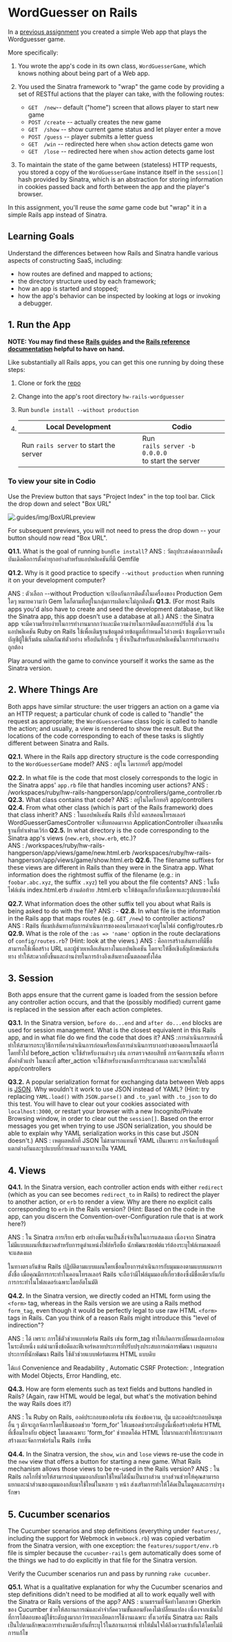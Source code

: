 # WordGuesser on Rails

In a [previous assignment](https://github.com/saasbook/hw-sinatra-saas-wordguesser) you created a simple Web app that plays the Wordguesser game.

More specifically:

1. You wrote the app's code in its own class, `WordGuesserGame`, which knows nothing about being part of a Web app.

2. You used the Sinatra framework to "wrap" the game code by providing a set of RESTful actions that the player can take, with the following routes:

    * `GET  /new`-- default ("home") screen that allows player to start new game
    * `POST /create` -- actually creates the new game
    * `GET  /show` -- show current game status and let player enter a move
    * `POST /guess` -- player submits a letter guess
    * `GET  /win`   -- redirected here when `show` action detects game won
    * `GET  /lose`  -- redirected here when `show` action detects game lost

3. To maintain the state of the game between (stateless) HTTP requests, you stored a copy of the `WordGuesserGame` instance itself in the `session[]` hash provided by Sinatra, which is an abstraction for storing information in cookies passed back and forth between the app and the player's browser.

In this assignment, you'll reuse the *same* game code but "wrap" it in a simple Rails app instead of Sinatra.

## Learning Goals

Understand the differences between how Rails and Sinatra handle various aspects of constructing SaaS, including: 

* how routes are defined and mapped to actions; 
* the directory structure used by each framework;
* how an app is started and stopped; 
* how the app's behavior can be inspected by looking at logs or invoking a debugger. 

## 1. Run the App

**NOTE: You may find these [Rails guides](http://guides.rubyonrails.org/v4.2/) and the [Rails reference documentation](http://api.rubyonrails.org/v4.2.9/) helpful to have on hand.**

Like substantially all Rails apps, you can get this one running by doing these steps:

1. Clone or fork the [repo](https://github.com/saasbook/hw-rails-wordguesser)

2. Change into the app's root directory `hw-rails-wordguesser`

3. Run `bundle install --without production`

4. | Local Development                      	| Codio                                                     	|
    |----------------------------------------	|-----------------------------------------------------------	|
    | Run `rails server` to start the server 	| Run <br>`rails server -b 0.0.0.0`<br> to start the server 	|

### To view your site in Codio
Use the Preview button that says "Project Index" in the top tool bar. Click the drop down and select "Box URL" 

![.guides/img/BoxURLpreview](https://global.codio.com/content/BoxURLpreview.png)

For subsequent previews, you will not need to press the drop down -- your button should now read "Box URL".

**Q1.1.**  What is the goal of running `bundle install`?
ANS : วัตถุประสงค์ของการติดตั้งบันเดิลคือการตั้งค่าทุกอย่างสำหรับแอปพลิเคชันที่มี Gemfile

**Q1.2.**  Why is it good practice to specify `--without production` when running  it on your development computer?

ANS : ตัวเลือก --without Production จะป้องกันการติดตั้งในเครื่องของ Production Gem ใดๆ หมายความว่า Gem ใดก็ตามที่อยู่ในกลุ่มการผลิตจะไม่ถูกติดตั้ง
**Q1.3.** 
(For most Rails apps you'd also have to create and seed the development database, but like the Sinatra app, this app doesn't use a database at all.)
ANS : the Sinatra app จะมีความเรียบง่ายในการทำงานมากกว่าเเละมีความง่ายในการติดตั้งและการปรับใช้ ส่วน ในแอปพลิเคชัน Ruby on Rails ใช้เพื่อเติมฐานข้อมูลด้วยข้อมูลที่กำหนดไว้ล่วงหน้า ข้อมูลนี้อาจรวมถึงบัญชีผู้ใช้เริ่มต้น ผลิตภัณฑ์ตัวอย่าง หรือบันทึกอื่น ๆ ที่จำเป็นสำหรับแอปพลิเคชันในการทำงานอย่างถูกต้อง

Play around with the game to convince yourself it works the same as the Sinatra version.

## 2. Where Things Are

Both apps have similar structure: the user triggers an action on a game via an HTTP request; a particular chunk of code is called to "handle" the request as appropriate; the `WordGuesserGame` class logic is called to handle the action; and usually, a view is rendered to show the result.  But the locations of the code corresponding to each of these tasks is slightly different between Sinatra and Rails.

**Q2.1.** Where in the Rails app directory structure is the code corresponding to the `WordGuesserGame` model?
ANS : อยู่ใน ไดเรกทอรี่  app/model

**Q2.2.** In what file is the code that most closely corresponds to the  logic in the Sinatra apps' `app.rb` file that handles incoming user actions?
ANS : /workspaces/ruby/hw-rails-hangperson/app/controllers/game_controller.rb
**Q2.3.** What class contains that code?
ANS : อยู่ในไดเร็กทอรี app/controllers
**Q2.4.** From what other class (which is part of the Rails framework) does that class inherit? 
ANS : ในแอปพลิเคชัน Rails ทั่วไป คลาสคอนโทรลเลอร์ WordGuesserGamesController จะสืบทอดมาจาก ApplicationController เป็นคลาสพื้นฐานที่ทำเฟรมเวิร์ก
**Q2.5.** In what directory is the code corresponding to the Sinatra app's views (`new.erb`, `show.erb`, etc.)?  
ANS : /workspaces/ruby/hw-rails-hangperson/app/views/game/new.html.erb
/workspaces/ruby/hw-rails-hangperson/app/views/game/show.html.erb
**Q2.6.** The filename suffixes for these views are different in Rails than they were in the Sinatra app.  What information does the rightmost suffix of the filename  (e.g.: in `foobar.abc.xyz`, the suffix `.xyz`) tell you about the file contents?
ANS : ในชื่อไฟล์เช่น index.html.erb ส่วนต่อท้าย .html.erb จะให้ข้อมูลเกี่ยวกับเนื้อหาและรูปแบบของไฟล์

**Q2.7.** What information does the  other suffix tell you about what Rails is being asked to do with the file?
ANS : -
**Q2.8.** In what file is the information in the Rails app that maps routes (e.g. `GET /new`)  to controller actions?  
ANS : Rails ที่แมปเส้นทางกับการดำเนินการของคอนโทรลเลอร์จะอยู่ในไฟล์ config/routes.rb
**Q2.9.** What is the role of the `:as => 'name'` option in the route declarations of `config/routes.rb`?  (Hint: look at the views.)
ANS : คือการสร้างเส้นทางที่มีชื่อ สามารถใช้เพื่อสร้าง URL และผู้ช่วยเหลือเส้นทางในแอปพลิเคชัน โดยจะให้ชื่อเชิงสัญลักษณ์แก่เส้นทาง ทำให้สะดวกยิ่งขึ้นและอ่านง่ายในการอ้างอิงเส้นทางนั้นตลอดทั้งโค้ด
## 3. Session

Both apps ensure that the current game is loaded from the session before any controller action occurs, and that the (possibly modified) current game is replaced in the session after each action completes.

**Q3.1.** In the Sinatra version, `before do...end` and `after do...end` blocks are used for session management.  What is the closest equivalent in this Rails app, and in what file do we find the code that does it?
ANS :การดำเนินการเหล่านี้ทำให้สามารถระบุวิธีการที่ควรดำเนินการก่อนหรือหลังการดำเนินการบางอย่างของคอนโทรลเลอร์ได้ โดยทั่วไป before_action จะใช้สำหรับงานต่างๆ เช่น การตรวจสอบสิทธิ์ การจัดการเซสชัน หรือการตั้งค่าตัวแปร ในขณะที่ after_action จะใช้สำหรับงานหลังการประมวลผล เเละจะพบในไฟล์ app/controllers

**Q3.2.** A popular serialization format for exchanging data between Web apps is [JSON](https://en.wikipedia.org/wiki/JSON).  Why wouldn't it work to use JSON instead of YAML?  (Hint: try replacing `YAML.load()` with `JSON.parse()` and `.to_yaml` with `.to_json` to do this test.  You will have to clear out your cookies associated with `localhost:3000`, or restart your browser with a new Incognito/Private Browsing window, in order to clear out the `session[]`.  Based on the error messages you get when trying to use JSON serialization, you should be able to explain why YAML serialization works in this case but JSON doesn't.)
ANS : เหตุผลหลักที่ JSON ไม่สามารถแทนที่ YAML เป็นเพราะ การจัดเก็บข้อมูลที่แตกต่างกันและรูปแบบที่กำหนดส่วนมากจะเป็น YAML

## 4. Views

**Q4.1.** In the Sinatra version, each controller action ends with either `redirect` (which as you can see becomes `redirect_to` in Rails) to redirect the player to another action, or `erb` to render a view.  Why are there no explicit calls corresponding to `erb` in the Rails version? (Hint: Based on the code in the app, can you discern the Convention-over-Configuration rule that is at work here?)

ANS : ใน Sinatra การเรียก erb อย่างชัดเจนเป็นสิ่งจำเป็นในการแสดงผล เนื่องจาก Sinatra ไม่มีแบบแผนที่เข้มงวดสำหรับการดูตำแหน่งไฟล์หรือชื่อ นักพัฒนาซอฟต์แวร์ต้องระบุไฟล์เทมเพลตที่จะแสดงผล

ในทางตรงกันข้าม Rails ปฏิบัติตามแบบแผนโดยเชื่อมโยงการดำเนินการกับมุมมองตามแบบแผนการตั้งชื่อ เมื่อคุณมีการกระทำในคอนโทรลเลอร์ Rails จะถือว่ามีไฟล์มุมมองที่เกี่ยวข้องซึ่งมีชื่อเดียวกันกับการกระทำในโฟลเดอร์เฉพาะโดยอัตโนมัติ

**Q4.2.** In the Sinatra version, we directly coded an HTML form using the `<form>` tag, whereas in the Rails version we are using a Rails method `form_tag`, even though it would be perfectly legal to use raw HTML `<form>` tags in Rails.  Can you think of a reason Rails might introduce this "level of indirection"?

ANS : ได้ เพราะ การใช้ตัวช่วยแบบฟอร์ม Rails เช่น form_tag ทำให้เกิดการเปลี่ยนแปลงทางอ้อมในระดับหนึ่ง แต่นำมาซึ่งข้อดีและฟีเจอร์หลายประการที่ปรับปรุงประสบการณ์การพัฒนา เหตุผลบางประการที่นักพัฒนา Rails ใช้ตัวช่วยแบบฟอร์มแทน HTML แบบดิบ <form> ได้เเก่ Convenience and Readability , Automatic CSRF Protection: , Integration with Model Objects, Error Handling, etc.

**Q4.3.** How are form elements such as text fields and buttons handled in Rails?  (Again, raw HTML would be legal, but what's the motivation behind the way Rails does it?)

ANS : ใน Ruby on Rails, องค์ประกอบของฟอร์ม เช่น ช่องข้อความ, ปุ่ม และองค์ประกอบอินพุตอื่น ๆ มักจะถูกจัดการโดยใช้เมธอดช่วย 'form_for' ให้เมธอดช่วยระดับสูงนี้เพื่อสร้างฟอร์ม HTML ที่เชื่อมโยงกับ object โมเดลเฉพาะ 'form_for' ช่วยลดโค้ด HTML ไปมากและทำให้กระบวนการสร้างและจัดการฟอร์มใน Rails ง่ายขึ้น

**Q4.4.** In the Sinatra version, the `show`, `win` and `lose` views re-use the code in the `new` view that offers a button for starting a new game. What Rails mechanism allows those views to be re-used in the Rails version? 
ANS : ใน Rails กลไกที่ช่วยให้สามารถนำมุมมองกลับมาใช้ใหม่ได้นั้นเป็นบางส่วน บางส่วนช่วยให้คุณสามารถแยกและนำส่วนของมุมมองกลับมาใช้ใหม่ในหลาย ๆ หน้า ส่งเสริมการทำให้โค้ดเป็นโมดูลและการบำรุงรักษา

## 5. Cucumber scenarios

The Cucumber scenarios and step definitions (everything under `features/`, including the support for Webmock in `webmock.rb`) was copied verbatim from the Sinatra version, with one exception: the `features/support/env.rb` file is simpler because the `cucumber-rails` gem automatically does some of the things we had to do explicitly in that file for the Sinatra version.

Verify the Cucumber scenarios run and pass by running `rake cucumber`.

**Q5.1.** What is a qualitative explanation for why the Cucumber scenarios and step definitions didn't need to be modified at all to work equally well with the Sinatra or Rails versions of the app?
ANS : นามธรรมที่จัดทำโดยภาษา Gherkin ของ Cucumber ช่วยให้สถานการณ์และคำจำกัดความขั้นตอนยังคงไม่เปลี่ยนแปลง เนื่องจากเน้นไปที่การโต้ตอบของผู้ใช้ระดับสูงมากกว่ารายละเอียดการใช้งานเฉพาะ ทั้งเวอร์ชัน Sinatra และ Rails เป็นไปตามลักษณะการทำงานเดียวกันที่ระบุไว้ในสถานการณ์ ทำให้มั่นใจได้ถึงความเข้ากันได้โดยไม่มีการแก้ไข
